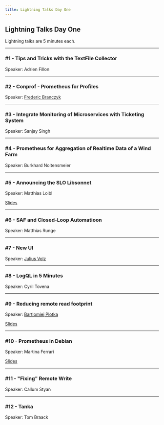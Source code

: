 ```yaml
---
title: Lightning Talks Day One
---
```


## Lightning Talks Day One

Lightning talks are 5 minutes each.

---

### #1 - Tips and Tricks with the TextFile Collector

Speaker: Adrien Fillon

---

### #2 - Conprof - Prometheus for Profiles

Speaker: [Frederic Branczyk](/2018-munich/speakers/frederic-branczyk/)

---

### #3 - Integrate Monitoring of Microservices with Ticketing System

Speaker: Sanjay Singh

---

### #4 - Prometheus for Aggregation of Realtime Data of a Wind Farm

Speaker: Burkhard Noltensmeier

---

### #5 - Announcing the SLO Libsonnet

Speaker: Matthias Loibl

[Slides](/2019-munich/slides/lt1-05_slo-libsonnet.pdf)

---

### #6 - SAF and Closed-Loop Automatioon

Speaker: Matthias Runge

---

### #7 - New UI

Speaker: [Julius Volz](/2018-munich/speakers/julius-volz/)

---

### #8 - LogQL in 5 Minutes

Speaker: Cyril Tovena

---

### #9 - Reducing remote read footprint

Speaker: [Bartlomiej Plotka](/2019-munich/speakers/bartlomiej-plotka/)

[Slides](/2019-munich/slides/lt1-09_reducing-remote-read-footprint.pdf)

---

### #10 - Prometheus in Debian

Speaker: Martina Ferrari

[Slides](/2019-munich/slides/lt1-10_prometheus-in-debian.pdf)

---

### #11 - "Fixing" Remote Write

Speaker: Callum Styan

---

### #12 - Tanka

Speaker: Tom Braack
